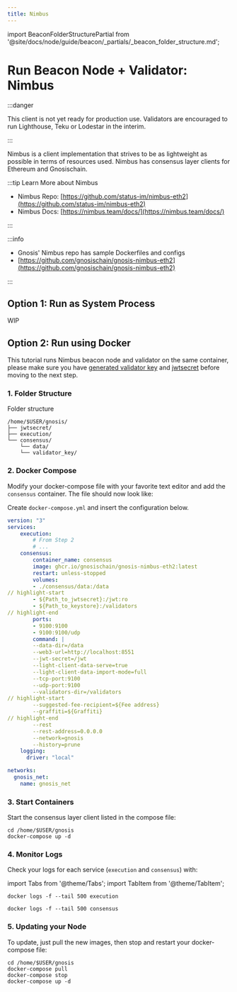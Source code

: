 ```yaml
---
title: Nimbus
---
```

import BeaconFolderStructurePartial from '@site/docs/node/guide/beacon/_partials/_beacon_folder_structure.md';

# Run Beacon Node + Validator: Nimbus

:::danger

This client is not yet ready for production use. Validators are encouraged to run Lighthouse, Teku or Lodestar in the interim.

:::

Nimbus is a client implementation that strives to be as lightweight as possible in terms of resources used. Nimbus has consensus layer clients for Ethereum and Gnosischain. 

:::tip Learn More about Nimbus

- Nimbus Repo:  [https://github.com/status-im/nimbus-eth2](https://github.com/status-im/nimbus-eth2)
- Nimbus Docs: [https://nimbus.team/docs/](https://nimbus.team/docs/) 

:::

:::info 

- Gnosis' Nimbus repo has sample Dockerfiles and configs
- [https://github.com/gnosischain/gnosis-nimbus-eth2](https://github.com/gnosischain/gnosis-nimbus-eth2)

:::


## Option 1: Run as System Process

WIP

## Option 2: Run using Docker


This tutorial runs Nimbus beacon node and validator on the same container, please make sure you have [generated validator key](../README.md#step-4a-generate-validator-keys) and [jwtsecret](../README.md#step-1-configure-server) before moving to the next step.

### 1. Folder Structure

Folder structure 

```shell
/home/$USER/gnosis/
├── jwtsecret/
├── execution/
└── consensus/
    └── data/
    └── validator_key/
```


### 2. Docker Compose

Modify your docker-compose file with your favorite text editor and add the `consensus` container. The file should now look like:

Create `docker-compose.yml` and insert the configuration below.

```yaml title="/home/$USER/gnosis/docker-compose.yml" showLineNumbers
version: "3"
services:
    execution:
        # From Step 2
        # ...
    consensus:
        container_name: consensus
        image: ghcr.io/gnosischain/gnosis-nimbus-eth2:latest
        restart: unless-stopped
        volumes:
        - ./consensus/data:/data
// highlight-start
        - ${Path_to_jwtsecret}:/jwt:ro
        - ${Path_to_keystore}:/validators
// highlight-end
        ports:
        - 9100:9100
        - 9100:9100/udp
        command: |
        --data-dir=/data
        --web3-url=http://localhost:8551
        --jwt-secret=/jwt
        --light-client-data-serve=true
        --light-client-data-import-mode=full
        --tcp-port:9100
        --udp-port:9100
        --validators-dir=/validators
// highlight-start
        --suggested-fee-recipient=${Fee address}
        --graffiti=${Graffiti}
// highlight-end
        --rest
        --rest-address=0.0.0.0
        --network=gnosis
        --history=prune
    logging:
      driver: "local"

networks:
  gnosis_net:
    name: gnosis_net
```

### 3. Start Containers

Start the consensus layer client listed in the compose file:

```shell
cd /home/$USER/gnosis
docker-compose up -d
```

### 4. Monitor Logs

Check your logs for each service (`execution` and `consensus`) with:

import Tabs from '@theme/Tabs';
import TabItem from '@theme/TabItem';

<Tabs>
  <TabItem value="execution" label="execution" default>

```shell
docker logs -f --tail 500 execution
```

  </TabItem>
  <TabItem value="consensus" label="consensus">

```shell
docker logs -f --tail 500 consensus
```

  </TabItem>
</Tabs>

### 5. Updating your Node

To update, just pull the new images, then stop and restart your docker-compose file:

```shell
cd /home/$USER/gnosis
docker-compose pull
docker-compose stop
docker-compose up -d
```

